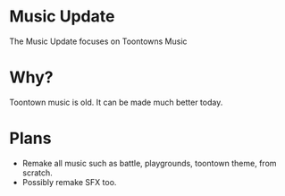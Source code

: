# Music Update
The Music Update focuses on Toontowns Music

# Why?
Toontown music is old. It can be made much better today.

# Plans
* Remake all music such as battle, playgrounds, toontown theme, from scratch.
* Possibly remake SFX too.